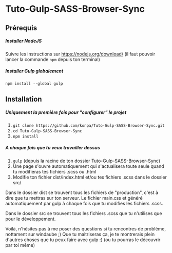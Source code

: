 # Tuto-Gulp-SASS-Browser-Sync

## Prérequis

##### Installer NodeJS
Suivre les instructions sur https://nodejs.org/download/ (il faut pouvoir lancer la commande `npm` depuis ton terminal)

##### Installer Gulp globalement
`npm install --global gulp`

## Installation

##### Uniquement la première fois pour "configurer" le projet
1. `git clone https://github.com/konpa/Tuto-Gulp-SASS-Browser-Sync.git`
2. `cd Tuto-Gulp-SASS-Browser-Sync`
3. `npm install`

##### A chaque fois que tu veux travailler dessus
1. `gulp` (depuis la racine de ton dossier Tuto-Gulp-SASS-Browser-Sync)
2. Une page s'ouvre automatiquement qui s'actualisera toute seule quand tu modifieras tes fichiers .scss ou .html
3. Modifie ton fichier dist/index.html et/ou tes fichiers .scss dans le dossier src/

Dans le dossier dist se trouvent tous les fichiers de "production", c'est à dire que tu mettras sur ton serveur. Le fichier main.css et généré automatiquement par gulp à chaque fois que tu modifies les fichiers .scss.

Dans le dossier src se trouvent tous les fichiers .scss que tu n'utilises que pour le développement. 

Voilà, n'hésites pas à me poser des questions si tu rencontres de problème, nottament sur windaube ;) Que tu maitriseras ça, je te montrerais plein d'autres choses que tu peux faire avec gulp :) (ou tu pourras le découvrir par toi même)
